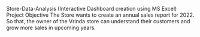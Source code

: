 Store-Data-Analysis (Interactive Dashboard creation using MS Excel)
Project Objective
The  Store wants to create an annual sales report for 2022. So that, the owner of the Vrinda store can understand their customers and grow more sales in upcoming years.
